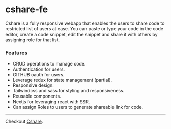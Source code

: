 # cshare-fe

Cshare is a fully responsive webapp that enables the users to share code to restricted list of users at ease. You can paste or type your code in the code editor, create a code snippet, edit the snippet and share it with others by assigning role for that list.

### Features
- CRUD operations to manage code.
- Authentication for users.
- GITHUB oauth for users.
- Leverage redux for state management (partial).
- Responsive design.
- Tailwindcss and sass for styling and responsiveness.
- Reusable components.
- Nextjs for leveraging react with SSR.
- Can assign Roles to users to generate shareable link for code.
<hr/>

Checkout [Cshare](https://Cshare.lol/).
